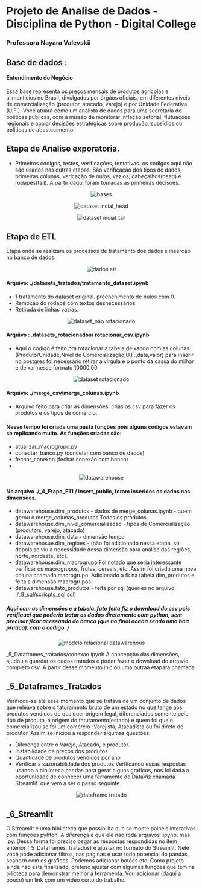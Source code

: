 # Projeto de Analise de Dados - Disciplina de Python - Digital College
### Professora Nayara Valevskii
## Base de dados : 
#### Entendimento do Negócio
Essa base representa os preços mensais de produtos agrícolas e alimentícios no Brasil, divulgados por órgãos oficiais, em diferentes níveis de comercialização (produtor, atacado, varejo) e por Unidade Federativa (U.F.).
Você atuará como um analista de dados para uma secretaria de políticas públicas, com a missão de monitorar inflação
setorial, flutuações regionais e apoiar decisões estratégicas sobre produção, subsídios ou políticas de abastecimento.
## Etapa de Analise exporatoria.
- Primeiros codigos, testes, verificações, tentativas. os codigos aqui não são usados nas outras etapas. São verificação dos tipos de dados, primeiras colunas, vericação de nulos, vazios, cabeçalhos(head) e rodapés(tail). A partir daqui foram tomadas as primeiras decisões.
  
<p align="center">
  <img src="https://github.com/Gabriel-2040/Projeto_Unidade_3/blob/main/_10_imagens/bases.JPG" alt="bases" />
</p>

<p align="center">
  <img src="https://github.com/Gabriel-2040/Projeto_Unidade_3/blob/main/_10_imagens/dataset%20incial_head.JPG" alt="dataset incial_head" />
</p>

<p align="center">
  <img src="https://github.com/Gabriel-2040/Projeto_Unidade_3/blob/main/_10_imagens/dataset%20incial_tail.JPG" alt="dataset incial_tail" />
</p>

## Etapa de ETL
Etapa onde se realizam os processos de tratamento dos dados e inserção no banco de dados.
<p align="center">
  <img src="https://github.com/Gabriel-2040/Projeto_Unidade_3/blob/main/_10_imagens/dados%20etl.JPG" alt="dados etl" />
</p>

#### Arquivo: ./datasets_tratados/tratamento_dataset.ipynb
- 1 tratamento do dataset original. preenchimento de nulos com 0.
- Remoção do rodapé com textos desnecessários. 
- Retirada de linhas vazias.

<p align="center">
  <img src="https://github.com/Gabriel-2040/Projeto_Unidade_3/blob/main/_10_imagens/dataset_n%C3%A3o%20rotacionado.JPG" alt="dataset_não rotacionado" />
</p>

#### Arquivo : .datasets_rotacionados/ rotacionar_csv.ipynb
- Aqui o codigo é feito pra rotacionar a tabela deixando com as colunas (Produto/Unidade,Nível de Comercialização,U.F.,data,valor)
para inserir no postgres foi necessário retirar a virgula e o ponto da cassa do milhar e deixar nesse formato 10000.00

<p align="center">
  <img src="https://github.com/Gabriel-2040/Projeto_Unidade_3/blob/main/_10_imagens/dataset%20rotacionado.JPG" alt="dataset rotacionado" />
</p>

#### Arquivo: ./merge_csv/merge_colunas.ipynb 
- Arquivo feito para criar as dimensões. crias os csv para fazer os produtos e os tipos de comercio.
#### Nesse tempo foi criada uma pasta funções pois alguns codigos estavam se replicando muito. As funções criadas são:
- atualizar_macrogrupo.py
- conectar_banco.py (concetar com banco de dados)
- fechar_conexao (fechar conexão com banco)
- 
<p align="center">
  <img src="https://github.com/Gabriel-2040/Projeto_Unidade_3/blob/main/_10_imagens/datawarehouse.JPG" alt="datawarehouse" />
</p>

#### No arquivo ./_4_Etapa_ETL/ insert_public, foram inseridos os dados nas dimensões.
- datawarehouse.dim_produtos - dados de merge_colunas.ipynb - quem gerou o merge_colunas_produtos.Todos os produtos.
- datawarehouse.dim_nivel_comercializacao - tipos de Comercialização (produtors, varejo, atacado)
- datawarehouse.dim_data - dimensão tempo 
- datawarehosue.dim_regioes - (não foi adicionado nessa etapa, só depois se viu a necessidade dessa dimensão para análise das regiões, norte, nordeste, etc).
- datawarehouse.dim_macrogrupo
Foi notado que seria interessante verificar os macrogrupos, frutas, cereais, etc..Assim foi criado uma
nova coluna chamada macrogrupo. Adicionado a fk na tabela dim_produtos e feita a dimensão macrogrupos.
- datawarehouse.fato_produtos - feita por sql (queries no arquivo ./_8_sql/scricpts_sql.sql)
##### Aqui com as dimensões e a tabela_fato feita fiz o download do csv pois verifiquei que poderia tratar os dados diretamente com python, sem precisar ficar acessando do banco (que no final acaba sendo uma boa pratica). com o codigo ./

<p align="center">
  <img src="https://github.com/Gabriel-2040/Projeto_Unidade_3/blob/main/_10_imagens/modelo%20relacional%20datawarehouse.JPG" alt="modelo relacional datawarehous" />
</p>

_5_Dataframes_tratados/conexao.ipynb
A concepção das dimensões, ajudou a guardar os dados tratados e poder fazer o download do arquvio completo csv. A partir desse momento iniciou uma outraa etapara chamada.
## _5_Dataframes_Tratados
Verificou-se até esse momento que se tratava de um conjunto de dados que releava sobre o faturamento bruto de um estado no que tange aos produtos vendidos de qualquer origem legal, diferenciados
somente pelo tipo de produto, a origem do faturamento(estado) e quem foi que o comercializou se foi um comércio -Varejista, Atacadista ou foi direto do produtor.
Assim se iniciou a responder algumas questões: 
- Diferença entre o Varejo, Atacado, e produtor.
- Instabilidade de preços dos produtos
- Quantidade de produtos vendidos por ano
- Verificar a sazonabilidade dos produtos
Verificando essas respostas usando a biblioteca pandas para gerar alguns graficos, nos foi dada a oportunidade de conhecer uma ferramente de DataViz chamada Streamlit. que vem a ser o passo seguinte.

<p align="center">
  <img src="https://github.com/Gabriel-2040/Projeto_Unidade_3/blob/main/_10_imagens/dataframe%20tratado.JPG" alt="dataframe tratado" />
</p>

## _6_Streamlit
O Streamlit é uma biblioteca que possibilita que se monte paineis interativos com funções pyhton. A diferença é que ele não roda arquivos .ipynb, mas .py. Dessa forma foi preciso pegar as respostas respondidas no item anterior (_5_Dataframes_Tratados) e ajustar no formato do Streamlit.
Nele você pode adicionar filtros, nas paginas e usar todo potencial do pandas, seaborn com os graficos.
Podemos adicionar botões etc. Como projeto ainda não esta finalizado, preteno ajustar com algumas funções que tem na bilioteca para demonstrar melhor a ferramenta.
Vou adicionar (daqui a pouco) um link com um video curto do trabalho.



